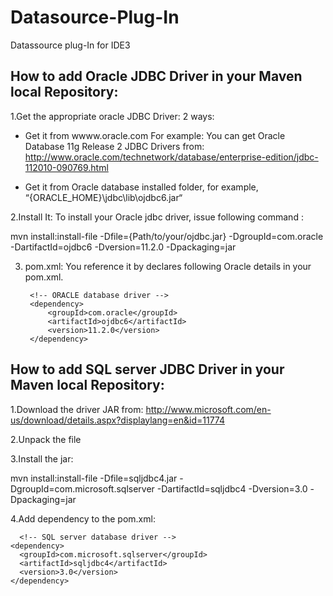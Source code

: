 Datasource-Plug-In
==================

Datassource plug-In for IDE3

How to add Oracle JDBC Driver in your Maven local Repository:
-------------------------------------------------------------

1.Get the appropriate oracle JDBC Driver: 2 ways:

- Get it from wwww.oracle.com
For example: You can get Oracle Database 11g Release 2 JDBC Drivers from: http://www.oracle.com/technetwork/database/enterprise-edition/jdbc-112010-090769.html

- Get it from Oracle database installed folder, for example, “{ORACLE_HOME}\jdbc\lib\ojdbc6.jar“

2.Install It:
To install your Oracle jdbc driver, issue following command :

mvn install:install-file -Dfile={Path/to/your/ojdbc.jar} -DgroupId=com.oracle 
-DartifactId=ojdbc6 -Dversion=11.2.0 -Dpackaging=jar

3. pom.xml:
You reference it by declares following Oracle details in your pom.xml.

		<!-- ORACLE database driver -->
		<dependency>
			<groupId>com.oracle</groupId>
			<artifactId>ojdbc6</artifactId>
			<version>11.2.0</version>
		</dependency>
 
 
How to add SQL server JDBC Driver in your Maven local Repository:
-----------------------------------------------------------------

1.Download the driver JAR from: 
http://www.microsoft.com/en-us/download/details.aspx?displaylang=en&id=11774

2.Unpack the file

3.Install the jar: 

mvn install:install-file -Dfile=sqljdbc4.jar -DgroupId=com.microsoft.sqlserver 
-DartifactId=sqljdbc4 -Dversion=3.0 -Dpackaging=jar

4.Add dependency to the pom.xml:
	
	  <!-- SQL server database driver -->
    <dependency>
      <groupId>com.microsoft.sqlserver</groupId>
      <artifactId>sqljdbc4</artifactId>
      <version>3.0</version>
    </dependency>


